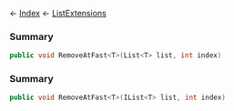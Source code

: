 ← [Index](Api-Index) ← [ListExtensions](System.Collections.Generic.ListExtensions)

### Summary

```csharp
public void RemoveAtFast<T>(List<T> list, int index)
```

### Summary

```csharp
public void RemoveAtFast<T>(IList<T> list, int index)
```

